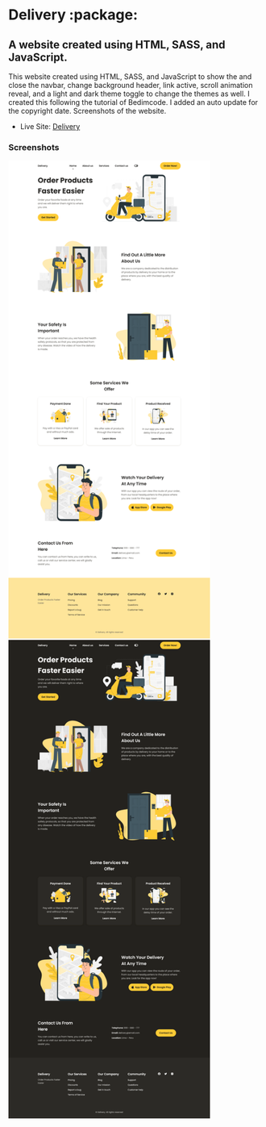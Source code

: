 <h1>Delivery :package:</h1>

<h2>A website created using HTML, SASS, and JavaScript.</h2>

<p>This website created using HTML, SASS, and JavaScript to show the and close the navbar, change background header, link active, scroll animation reveal, and a light and dark theme toggle to change the themes as well. I created this following the tutorial of Bedimcode. I added an auto update for the copyright date. Screenshots of the website.</p>

- Live Site: [Delivery](https://package-delivery-landing-page.netlify.app/)

### Screenshots

<img src="/screenshots/light.png" width="400">
<img src="/screenshots/dark.png" width="400">